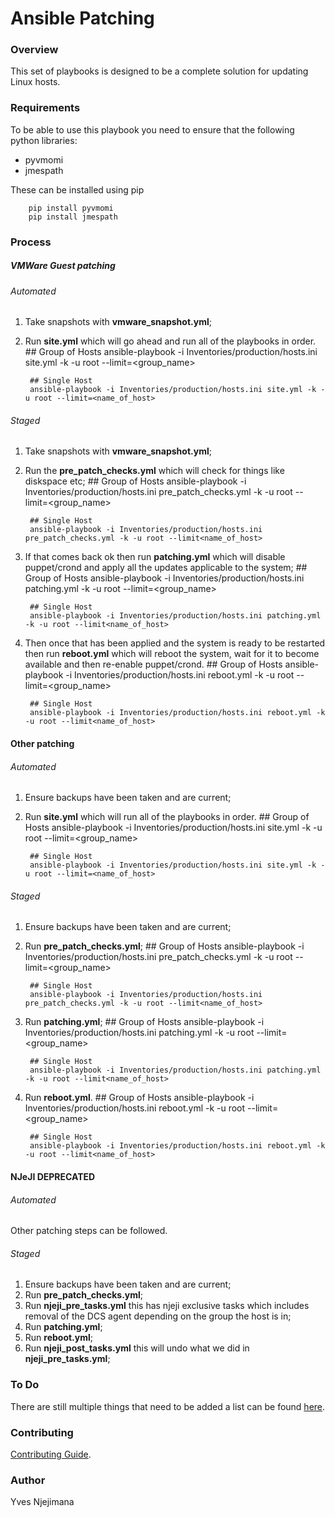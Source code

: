 Ansible Patching
=====
### Overview

This set of playbooks is designed to be a complete solution for updating Linux hosts.

### Requirements

To be able to use this playbook you need to ensure that the following python libraries:

* pyvmomi
* jmespath

These can be installed using pip

        pip install pyvmomi
        pip install jmespath

### Process

##### VMWare Guest patching

###### Automated
1. Take snapshots with __vmware_snapshot.yml__;
2. Run __site.yml__ which will go ahead and run all of the playbooks in order.
        ## Group of Hosts
        ansible-playbook -i Inventories/production/hosts.ini site.yml -k -u root --limit=<group_name>
 
        ## Single Host
        ansible-playbook -i Inventories/production/hosts.ini site.yml -k -u root --limit=<name_of_host>

###### Staged
1. Take snapshots with __vmware_snapshot.yml__;
2. Run the __pre_patch_checks.yml__ which will check for things like diskspace etc;
        ## Group of Hosts
        ansible-playbook -i Inventories/production/hosts.ini pre_patch_checks.yml -k -u root --limit=<group_name>
        
        ## Single Host
        ansible-playbook -i Inventories/production/hosts.ini pre_patch_checks.yml -k -u root --limit<name_of_host>
3. If that comes back ok then run __patching.yml__ which will disable puppet/crond and apply all the updates applicable to the system;
        ## Group of Hosts
        ansible-playbook -i Inventories/production/hosts.ini patching.yml -k -u root --limit=<group_name>
        
        ## Single Host
        ansible-playbook -i Inventories/production/hosts.ini patching.yml -k -u root --limit<name_of_host>
4. Then once that has been applied and the system is ready to be restarted then run __reboot.yml__ which will reboot the system, wait for it to become available and then re-enable puppet/crond.
        ## Group of Hosts
        ansible-playbook -i Inventories/production/hosts.ini reboot.yml -k -u root --limit=<group_name>
        
        ## Single Host
        ansible-playbook -i Inventories/production/hosts.ini reboot.yml -k -u root --limit<name_of_host>

#### Other patching

###### Automated
1. Ensure backups have been taken and are current;
2. Run __site.yml__ which will run all of the playbooks in order.
        ## Group of Hosts
        ansible-playbook -i Inventories/production/hosts.ini site.yml -k -u root --limit=<group_name>
 
        ## Single Host
        ansible-playbook -i Inventories/production/hosts.ini site.yml -k -u root --limit=<name_of_host>

###### Staged
1. Ensure backups have been taken and are current;
2. Run __pre_patch_checks.yml__;
        ## Group of Hosts
        ansible-playbook -i Inventories/production/hosts.ini pre_patch_checks.yml -k -u root --limit=<group_name>
        
        ## Single Host
        ansible-playbook -i Inventories/production/hosts.ini pre_patch_checks.yml -k -u root --limit<name_of_host>
3. Run __patching.yml__;
        ## Group of Hosts
        ansible-playbook -i Inventories/production/hosts.ini patching.yml -k -u root --limit=<group_name>
        
        ## Single Host
        ansible-playbook -i Inventories/production/hosts.ini patching.yml -k -u root --limit<name_of_host>
4. Run __reboot.yml__.
        ## Group of Hosts
        ansible-playbook -i Inventories/production/hosts.ini reboot.yml -k -u root --limit=<group_name>
        
        ## Single Host
        ansible-playbook -i Inventories/production/hosts.ini reboot.yml -k -u root --limit<name_of_host>

#### NJeJI **DEPRECATED**

###### Automated
Other patching steps can be followed.

###### Staged
1. Ensure backups have been taken and are current;
2. Run __pre_patch_checks.yml__;
3. Run __njeji_pre_tasks.yml__ this has njeji exclusive tasks which includes removal of the DCS agent depending on the group the host is in;
4. Run __patching.yml__;
5. Run __reboot.yml__;
6. Run __njeji_post_tasks.yml__ this will undo what we did in __njeji_pre_tasks.yml__;

### To Do
There are still multiple things that need to be added a list can be found [here](Docs/TODO.md).

### Contributing

[Contributing Guide](Docs/CONTRIBUTING.md).

### Author

Yves Njejimana
